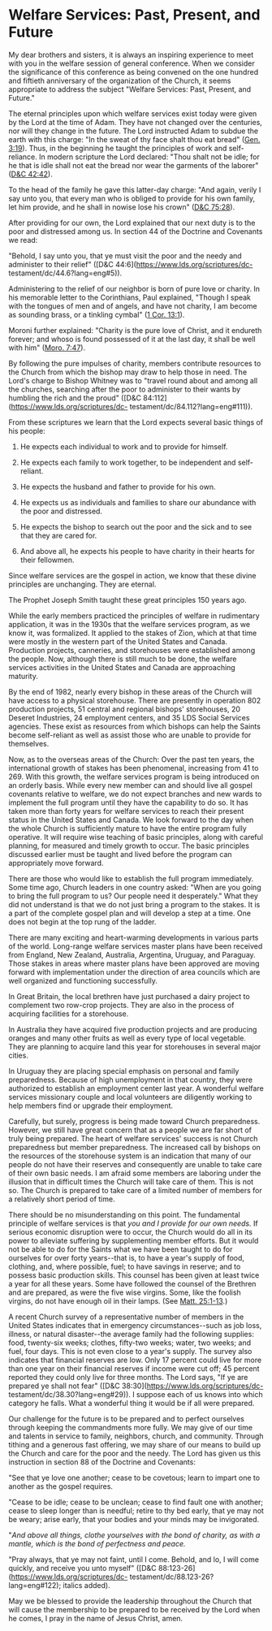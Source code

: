 # Welfare Services: Past, Present, and Future

My dear brothers and sisters, it is always an inspiring experience to meet
with you in the welfare session of general conference. When we consider the
significance of this conference as being convened on the one hundred and
fiftieth anniversary of the organization of the Church, it seems appropriate
to address the subject "Welfare Services: Past, Present, and Future."

The eternal principles upon which welfare services exist today were given by
the Lord at the time of Adam. They have not changed over the centuries, nor
will they change in the future. The Lord instructed Adam to subdue the earth
with this charge: "In the sweat of thy face shalt thou eat bread" ([Gen.
3:19](https://www.lds.org/scriptures/ot/gen/3.19?lang=eng#18)). Thus, in the
beginning he taught the principles of work and self-reliance. In modern
scripture the Lord declared: "Thou shalt not be idle; for he that is idle
shall not eat the bread nor wear the garments of the laborer" ([D&amp;C
42:42](https://www.lds.org/scriptures/dc-testament/dc/42.42?lang=eng#41)).

To the head of the family he gave this latter-day charge: "And again, verily I
say unto you, that every man who is obliged to provide for his own family, let
him provide, and he shall in nowise lose his crown" ([D&amp;C
75:28](https://www.lds.org/scriptures/dc-testament/dc/75.28?lang=eng#27)).

After providing for our own, the Lord explained that our next duty is to the
poor and distressed among us. In section 44 of the Doctrine and Covenants we
read:

"Behold, I say unto you, that ye must visit the poor and the needy and
administer to their relief" ([D&amp;C 44:6](https://www.lds.org/scriptures/dc-
testament/dc/44.6?lang=eng#5)).

Administering to the relief of our neighbor is born of pure love or charity.
In his memorable letter to the Corinthians, Paul explained, "Though I speak
with the tongues of men and of angels, and have not charity, I am become as
sounding brass, or a tinkling cymbal" ([1 Cor.
13:1](https://www.lds.org/scriptures/nt/1-cor/13.1?lang=eng#0)).

Moroni further explained: "Charity is the pure love of Christ, and it endureth
forever; and whoso is found possessed of it at the last day, it shall be well
with him" ([Moro.
7:47](https://www.lds.org/scriptures/bofm/moro/7.47?lang=eng#46)).

By following the pure impulses of charity, members contribute resources to the
Church from which the bishop may draw to help those in need. The Lord's charge
to Bishop Whitney was to "travel round about and among all the churches,
searching after the poor to administer to their wants by humbling the rich and
the proud" ([D&amp;C 84:112](https://www.lds.org/scriptures/dc-
testament/dc/84.112?lang=eng#111)).

From these scriptures we learn that the Lord expects several basic things of
his people:

  1. He expects each individual to work and to provide for himself.

  2. He expects each family to work together, to be independent and self-reliant.

  3. He expects the husband and father to provide for his own.

  4. He expects us as individuals and families to share our abundance with the poor and distressed.

  5. He expects the bishop to search out the poor and the sick and to see that they are cared for.

  6. And above all, he expects his people to have charity in their hearts for their fellowmen.

Since welfare services are the gospel in action, we know that these divine
principles are unchanging. They are eternal.

The Prophet Joseph Smith taught these great principles 150 years ago.

While the early members practiced the principles of welfare in rudimentary
application, it was in the 1930s that the welfare services program, as we know
it, was formalized. It applied to the stakes of Zion, which at that time were
mostly in the western part of the United States and Canada. Production
projects, canneries, and storehouses were established among the people. Now,
although there is still much to be done, the welfare services activities in
the United States and Canada are approaching maturity.

By the end of 1982, nearly every bishop in these areas of the Church will have
access to a physical storehouse. There are presently in operation 802
production projects, 51 central and regional bishops' storehouses, 20 Deseret
Industries, 24 employment centers, and 35 LDS Social Services agencies. These
exist as resources from which bishops can help the Saints become self-reliant
as well as assist those who are unable to provide for themselves.

Now, as to the overseas areas of the Church: Over the past ten years, the
international growth of stakes has been phenomenal, increasing from 41 to 269.
With this growth, the welfare services program is being introduced on an
orderly basis. While every new member can and should live all gospel covenants
relative to welfare, we do not expect branches and new wards to implement the
full program until they have the capability to do so. It has taken more than
forty years for welfare services to reach their present status in the United
States and Canada. We look forward to the day when the whole Church is
sufficiently mature to have the entire program fully operative. It will
require wise teaching of basic principles, along with careful planning, for
measured and timely growth to occur. The basic principles discussed earlier
must be taught and lived before the program can appropriately move forward.

There are those who would like to establish the full program immediately. Some
time ago, Church leaders in one country asked: "When are you going to bring
the full program to us? Our people need it desperately." What they did not
understand is that we do not just bring a program to the stakes. It is a part
of the complete gospel plan and will develop a step at a time. One does not
begin at the top rung of the ladder.

There are many exciting and heart-warming developments in various parts of the
world. Long-range welfare services master plans have been received from
England, New Zealand, Australia, Argentina, Uruguay, and Paraguay. Those
stakes in areas where master plans have been approved are moving forward with
implementation under the direction of area councils which are well organized
and functioning successfully.

In Great Britain, the local brethren have just purchased a dairy project to
complement two row-crop projects. They are also in the process of acquiring
facilities for a storehouse.

In Australia they have acquired five production projects and are producing
oranges and many other fruits as well as every type of local vegetable. They
are planning to acquire land this year for storehouses in several major
cities.

In Uruguay they are placing special emphasis on personal and family
preparedness. Because of high unemployment in that country, they were
authorized to establish an employment center last year. A wonderful welfare
services missionary couple and local volunteers are diligently working to help
members find or upgrade their employment.

Carefully, but surely, progress is being made toward Church preparedness.
However, we still have great concern that as a people we are far short of
truly being prepared. The heart of welfare services' success is not Church
preparedness but member preparedness. The increased call by bishops on the
resources of the storehouse system is an indication that many of our people do
not have their reserves and consequently are unable to take care of their own
basic needs. I am afraid some members are laboring under the illusion that in
difficult times the Church will take care of them. This is not so. The Church
is prepared to take care of a limited number of members for a relatively short
period of time.

There should be no misunderstanding on this point. The fundamental principle
of welfare services is that _you and I provide for our own needs._ If serious
economic disruption were to occur, the Church would do all in its power to
alleviate suffering by supplementing member efforts. But it would not be able
to do for the Saints what we have been taught to do for ourselves for over
forty years--that is, to have a year's supply of food, clothing, and, where
possible, fuel; to have savings in reserve; and to possess basic production
skills. This counsel has been given at least twice a year for all these years.
Some have followed the counsel of the Brethren and are prepared, as were the
five wise virgins. Some, like the foolish virgins, do not have enough oil in
their lamps. (See [Matt.
25:1-13](https://www.lds.org/scriptures/nt/matt/25.1-13?lang=eng#0).)

A recent Church survey of a representative number of members in the United
States indicates that in emergency circumstances--such as job loss, illness,
or natural disaster--the average family had the following supplies: food,
twenty-six weeks; clothes, fifty-two weeks; water, two weeks; and fuel, four
days. This is not even close to a year's supply. The survey also indicates
that financial reserves are low. Only 17 percent could live for more than one
year on their financial reserves if income were cut off; 45 percent reported
they could only live for three months. The Lord says, "If ye are prepared ye
shall not fear" ([D&amp;C 38:30](https://www.lds.org/scriptures/dc-
testament/dc/38.30?lang=eng#29)). I suppose each of us knows into which
category he falls. What a wonderful thing it would be if all were prepared.

Our challenge for the future is to be prepared and to perfect ourselves
through keeping the commandments more fully. We may give of our time and
talents in service to family, neighbors, church, and community. Through
tithing and a generous fast offering, we may share of our means to build up
the Church and care for the poor and the needy. The Lord has given us this
instruction in section 88 of the Doctrine and Covenants:

"See that ye love one another; cease to be covetous; learn to impart one to
another as the gospel requires.

"Cease to be idle; cease to be unclean; cease to find fault one with another;
cease to sleep longer than is needful; retire to thy bed early, that ye may
not be weary; arise early, that your bodies and your minds may be invigorated.

"_And above all things, clothe yourselves with the bond of charity, as with a
mantle, which is the bond of perfectness and peace._

"Pray always, that ye may not faint, until I come. Behold, and lo, I will come
quickly, and receive you unto myself" ([D&amp;C
88:123-26](https://www.lds.org/scriptures/dc-
testament/dc/88.123-26?lang=eng#122); italics added).

May we be blessed to provide the leadership throughout the Church that will
cause the membership to be prepared to be received by the Lord when he comes,
I pray in the name of Jesus Christ, amen.

